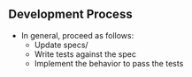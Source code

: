 ## Development Process

- In general, proceed as follows:
  - Update specs/
  - Write tests against the spec
  - Implement the behavior to pass the tests
